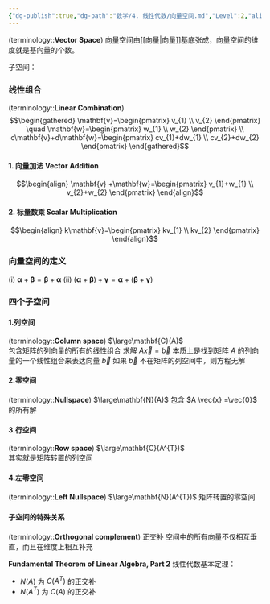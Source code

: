 ```yaml
---
{"dg-publish":true,"dg-path":"数学/4. 线性代数/向量空间.md","Level":2,"aliases":["线性空间","线性组合"],"permalink":"/数学/4. 线性代数/向量空间/","dgPassFrontmatter":true,"noteIcon":"","created":"2024-10-17T01:33:36.920+08:00","updated":"2025-04-14T11:45:09.208+08:00"}
---
```



(terminology::**Vector Space**)
向量空间由[[向量\|向量]]基底张成，向量空间的维度就是基向量的个数。

子空间：

### 线性组合
(terminology::**Linear Combination**)
$$\begin{gathered}
\mathbf{v}=\begin{pmatrix}
v_{1} \\
v_{2}
\end{pmatrix}  \quad 
\mathbf{w}=\begin{pmatrix}
w_{1} \\
w_{2}
\end{pmatrix} \\ 
c\mathbf{v}+d\mathbf{w}=\begin{pmatrix}
cv_{1}+dw_{1} \\
cv_{2}+dw_{2}
\end{pmatrix}
\end{gathered}$$

#### 1. 向量加法 Vector Addition

$$\begin{align}
\mathbf{v}  +\mathbf{w}=\begin{pmatrix}
v_{1}+w_{1} \\
v_{2}+w_{2}
\end{pmatrix}
\end{align}$$

#### 2. 标量数乘 Scalar Multiplication
$$\begin{align}
k\mathbf{v}=\begin{pmatrix}
kv_{1} \\
kv_{2}
\end{pmatrix}
\end{align}$$

### 向量空间的定义

(i) $\boldsymbol{\alpha}+\boldsymbol{\beta}=\boldsymbol{\beta}+\boldsymbol{\alpha}$
(ii) $(\boldsymbol{\alpha}+\boldsymbol{\beta})+\boldsymbol{\gamma}=\boldsymbol{\alpha}+(\boldsymbol{\beta}+\boldsymbol{\gamma})$

### 四个子空间
#### 1.列空间
(terminology::**Column space**) $\large\mathbf{C}(A)$   
包含矩阵的列向量的所有的线性组合
求解 $A \vec{x} = \vec{b}$ 本质上是找到矩阵 $A$ 的列向量的一个线性组合来表达向量 $\vec{b}$
如果 $\vec{b}$ 不在矩阵的列空间中，则方程无解
#### 2.零空间
(terminology::**Nullspace**) $\large\mathbf{N}(A)$ 
包含 $A \vec{x} =\vec{0}$ 的所有解
#### 3.行空间
(terminology::**Row space**) $\large\mathbf{C}(A^{T})$  
其实就是矩阵转置的列空间
#### 4.左零空间
(terminology::**Left Nullspace**)  $\large\mathbf{N}(A^{T})$ 
矩阵转置的零空间

#### 子空间的特殊关系
(terminology::**Orthogonal complement**) 正交补
空间中的所有向量不仅相互垂直，而且在维度上相互补充

**Fundamental Theorem of Linear Algebra, Part 2**
线性代数基本定理：
-  $N(A)$ 为 $C(A^{T})$ 的正交补
-  $N(A^{T})$ 为 $C(A)$ 的正交补




